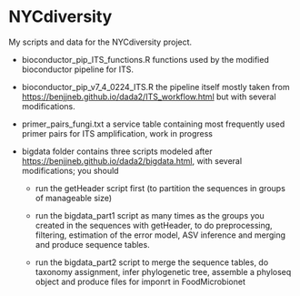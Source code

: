 # NYCdiversity

My scripts and data for the NYCdiversity project.

* bioconductor_pip_ITS_functions.R functions used by the modified bioconductor pipeline for ITS. 

* bioconductor_pip_v7_4_0224_ITS.R the pipeline itself mostly taken from https://benjjneb.github.io/dada2/ITS_workflow.html but with several modifications. 

* primer_pairs_fungi.txt a service table containing most frequently used primer pairs for ITS amplification, work in progress  

* bigdata folder contains three scripts modeled after https://benjjneb.github.io/dada2/bigdata.html, with several modifications; you should 

  +  run the getHeader script first (to partition the sequences in groups of manageable size)
  
  + run the bigdata_part1 script as many times as the groups you created in the sequences with getHeader, to do preprocessing, filtering, estimation of the error model, ASV inference and merging and produce sequence tables. 
  
  + run the bigdata_part2 script to merge the sequence tables, do taxonomy assignment, infer phylogenetic tree, assemble a phyloseq object and produce files for imponrt in FoodMicrobionet
